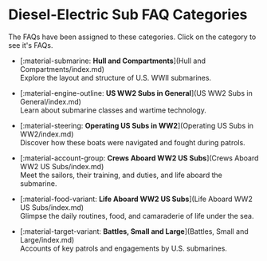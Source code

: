 # Diesel-Electric Sub FAQ Categories

The FAQs have been assigned to these categories.  Click on the category to see it's FAQs.

- [:material-submarine: **Hull and Compartments**](Hull and Compartments/index.md)  
  Explore the layout and structure of U.S. WWII submarines.

- [:material-engine-outline: **US WW2 Subs in General**](US WW2 Subs in General/index.md)  
  Learn about submarine classes and wartime technology.

- [:material-steering: **Operating US Subs in WW2**](Operating US Subs in WW2/index.md)  
  Discover how these boats were navigated and fought during patrols.

- [:material-account-group: **Crews Aboard WW2 US Subs**](Crews Aboard WW2 US Subs/index.md)  
  Meet the sailors, their training, and duties, and life aboard the submarine.

- [:material-food-variant: **Life Aboard WW2 US Subs**](Life Aboard WW2 US Subs/index.md)  
  Glimpse the daily routines, food, and camaraderie of life under the sea.

- [:material-target-variant: **Battles, Small and Large**](Battles, Small and Large/index.md)  
  Accounts of key patrols and engagements by U.S. submarines.
